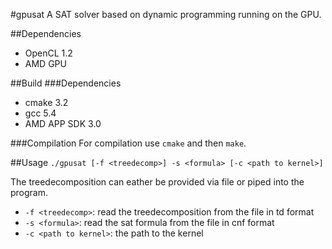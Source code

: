 #gpusat
A SAT solver based on dynamic programming running on the GPU.

##Dependencies
* OpenCL 1.2
* AMD GPU

##Build
###Dependencies
* cmake 3.2
* gcc 5.4
* AMD APP SDK 3.0

###Compilation
For compilation use `cmake` and then `make`.

##Usage
`./gpusat [-f <treedecomp>] -s <formula> [-c <path to kernel>]`

The treedecomposition can eather be provided via file or piped into the program.

* `-f <treedecomp>`: read the treedecomposition from the <treedecomp> file in td format
* `-s <formula>`: read the sat formula from the <formula> file in cnf format
* `-c <path to kernel>`: the path to the kernel
